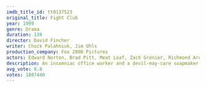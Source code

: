 ```yaml
---
imdb_title_id: tt0137523
original_title: Fight Club
year: 1999
genre: Drama
duration: 139
director: David Fincher
writer: Chuck Palahniuk, Jim Uhls
production_company: Fox 2000 Pictures
actors: Edward Norton, Brad Pitt, Meat Loaf, Zach Grenier, Richmond Arquette, David Andrews, George Maguire, Eugenie Bondurant, Helena Bonham Carter, Christina Cabot, Sydney 'Big Dawg' Colston, Rachel Singer, Christie Cronenweth, Tim DeZarn, Ezra Buzzington
description: An insomniac office worker and a devil-may-care soapmaker form an underground fight club that evolves into something much, much more.
avg_vote: 8.8
votes: 1807440
---
```

